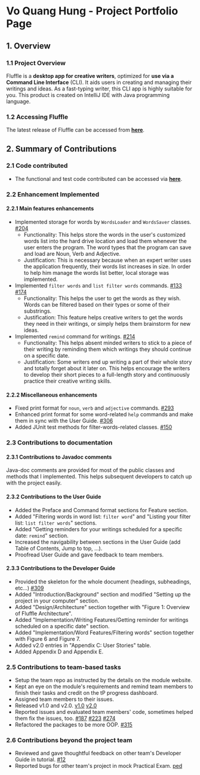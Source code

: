 # Vo Quang Hung - Project Portfolio Page

## 1. Overview

### 1.1 Project Overview
Fluffle is a **desktop app for creative writers**, optimized for **use via a Command Line Interface** (CLI). It aids users in creating and managing their writings and ideas. As a fast-typing writer, this CLI app is highly suitable for you. This product is created on IntelliJ IDE with Java programming language.
<br>

### 1.2 Accessing Fluffle
The latest release of Fluffle can be accessed from **[here](https://github.com/AY2021S1-CS2113T-W11-4/tp/releases/tag/v2.1)**.

## 2. Summary of Contributions

### 2.1 Code contributed
- The functional and test code contributed can be accessed via **[here](https://nus-cs2113-ay2021s1.github.io/tp-dashboard/#breakdown=true&search=hungvo0603&sort=groupTitle&sortWithin=title&since=2020-09-27&timeframe=commit&mergegroup=&groupSelect=groupByRepos&checkedFileTypes=docs~functional-code~test-code~other)**.

### 2.2 Enhancement Implemented

#### 2.2.1 Main features enhancements
- Implemented storage for words by `WordsLoader` and `WordsSaver` classes. [#204](https://github.com/AY2021S1-CS2113T-W11-4/tp/pull/204)
    - Functionality: This helps store the words in the user's customized words list into the hard drive location and load them whenever the user enters the program. The word types that the program can save and load are Noun, Verb and Adjective.
    - Justification: This is necessary because when an expert writer uses the application frequently, their words list increases in size. In order to help him manage the words list better, local storage was implemented.
- Implemented `filter words` and `list filter words` commands. [#133](https://github.com/AY2021S1-CS2113T-W11-4/tp/pull/133) [#174](https://github.com/AY2021S1-CS2113T-W11-4/tp/pull/174)
    - Functionality: This helps the user to get the words as they wish. Words can be filtered based on their types or some of their substrings.
    - Justification: This feature helps creative writers to get the words they need in their writings, or simply helps them brainstorm for new ideas.
- Implemented `remind` command for writings. [#214](https://github.com/AY2021S1-CS2113T-W11-4/tp/pull/214)
    - Functionality: This helps absent minded writers to stick to a piece of their writing by reminding them which writings they should continue on a specific date.
    - Justification: Some writers end up writing a part of their whole story and totally forget about it later on. This helps encourage the writers to develop their short pieces to a full-length story and continuously practice their creative writing skills. 

#### 2.2.2 Miscellaneous enhancements
- Fixed print format for `noun`, `verb` and `adjective` commands. [#293](https://github.com/AY2021S1-CS2113T-W11-4/tp/pull/293)
- Enhanced print format for some word-related `help` commands and make them in sync with the User Guide. [#306](https://github.com/AY2021S1-CS2113T-W11-4/tp/pull/306)
- Added JUnit test methods for filter-words-related classes. [#150](https://github.com/AY2021S1-CS2113T-W11-4/tp/pull/150)

### 2.3 Contributions to documentation

#### 2.3.1 Contributions to Javadoc comments
Java-doc comments are provided for most of the public classes and methods that I implemented. This helps subsequent developers to catch up with the project easily.

#### 2.3.2 Contributions to the User Guide
- Added the Preface and Command format sections for Feature section.
- Added "Filtering words in word list: `filter word`" and "Listing your filter list: `list filter words`" sections.
- Added "Getting reminders for your writings scheduled for a specific date: `remind`" section.
- Increased the navigability between sections in the User Guide (add Table of Contents, Jump to top, ...).
- Proofread User Guide and gave feedback to team members.

#### 2.3.3 Contributions to the Developer Guide
- Provided the skeleton for the whole document (headings, subheadings, etc...) [#309](https://github.com/AY2021S1-CS2113T-W11-4/tp/pull/309)
- Added "Introduction/Background" section and modified "Setting up the project in your computer" section.
- Added "Design/Architecture" section together with "Figure 1: Overview of Fluffle Architecture".
- Added "Implementation/Writing Features/Getting reminder for writings scheduled on a specific date" section.
- Added "Implementation/Word Features/Filtering words" section together with Figure 6 and Figure 7.
- Added v2.0 entries in "Appendix C: User Stories" table.
- Added Appendix D and Appendix E.

### 2.5 Contributions to team-based tasks
- Setup the team repo as instructed by the details on the module website.
- Kept an eye on the module's requirements and remind team members to finish their tasks and credit on the tP progress dashboard.
- Assigned team members to their issues.
- Released v1.0 and v2.0. [v1.0](https://github.com/AY2021S1-CS2113T-W11-4/tp/releases/tag/v1.0) [v2.0](https://github.com/AY2021S1-CS2113T-W11-4/tp/releases/tag/v2.0)
- Reported issues and evaluated team members' code, sometimes helped them fix the issues, too. [#187](https://github.com/AY2021S1-CS2113T-W11-4/tp/pull/187) [#223](https://github.com/AY2021S1-CS2113T-W11-4/tp/pull/223/files) [#274](https://github.com/AY2021S1-CS2113T-W11-4/tp/pull/274)
- Refactored the packages to be more OOP. [#315](https://github.com/AY2021S1-CS2113T-W11-4/tp/pull/315)

### 2.6 Contributions beyond the project team
- Reviewed and gave thoughtful feedback on other team's Developer Guide in tutorial. [#12](https://github.com/nus-cs2113-AY2021S1/tp/pull/12)
- Reported bugs for other team's project in mock Practical Exam. [ped](https://github.com/hungvo0603/ped/issues)

